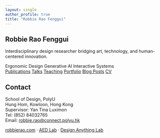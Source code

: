 ```yaml
---
layout: single
author_profile: true
title: "Robbie Rao Fenggui"
---
```


<link rel="stylesheet" href="/assets/css/home.css">

<div id="particles-js"></div>

<section class="hero">
  <h1>Robbie Rao Fenggui</h1>
  <p>Interdisciplinary design researcher bridging art, technology, and human-centered innovation.</p>
</section>

<section class="tags">
  <span class="tag">Ergonomic Design</span>
  <span class="tag">Generative AI</span>
  <span class="tag">Interactive Systems</span>
</section>

<section class="links">
  <a class="link-box" href="/publications/">Publications</a>
  <a class="link-box" href="/talks/">Talks</a>
  <a class="link-box" href="/teaching/">Teaching</a>
  <a class="link-box" href="/portfolio/">Portfolio</a>
  <a class="link-box" href="/year-archive/">Blog Posts</a>
  <a class="link-box" href="/cv/">CV</a>
</section>

<section class="contact">
  <h2>Contact</h2>
  <p>School of Design, PolyU<br>
     Hung Hom, Kowloon, Hong Kong<br>
     Supervisor: Yan Tina Luximon<br>
     Tel: (852) 84032765<br>
     Email: <a href="mailto:robbie.rao@connect.polyu.hk">robbie.rao@connect.polyu.hk</a></p>
  <p><a href="https://robbierao.com">robbierao.com</a> · <a href="https://sd.polyu.edu.hk/aedlab">AED Lab</a> · <a href="https://designanything.design">Design Anything Lab</a></p>
</section>

<script src="https://cdn.jsdelivr.net/npm/particles.js@2.0.0/particles.min.js"></script>
<script src="/assets/js/home.js"></script>
